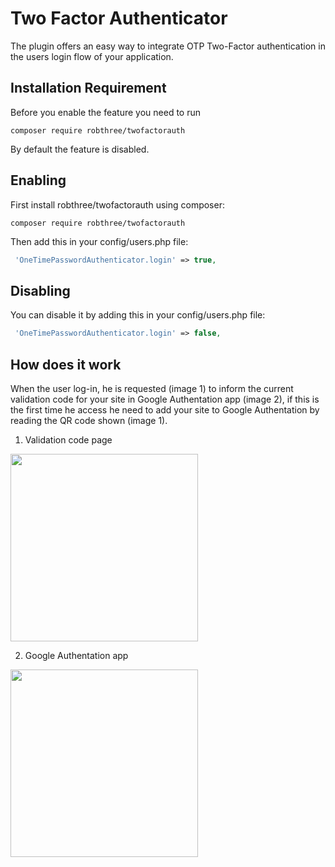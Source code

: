 Two Factor Authenticator
===============================
The plugin offers an easy way to integrate OTP Two-Factor authentication
in the users login flow of your application.


Installation Requirement
------------------------
Before you enable the feature you need to run

```
composer require robthree/twofactorauth
```

By default the feature is disabled.

Enabling
--------

First install robthree/twofactorauth using composer:

```
composer require robthree/twofactorauth
```

Then add this in your config/users.php file:

```php
 'OneTimePasswordAuthenticator.login' => true,
```

Disabling
---------
You can disable it by adding this in your config/users.php file:

```php
 'OneTimePasswordAuthenticator.login' => false,
```

How does it work
----------------
When the user log-in, he is requested (image 1) to inform the current validation
code for your site in Google Authentation app (image 2), if this is the first
time he access he need to add your site to Google Authentation by reading
the QR code shown (image 1).

1) Validation code page

<img src="OneTimePasswordAuthenticator/FirstLogin.png?raw=true" width="300"/>

2) Google Authentation app

<img src="OneTimePasswordAuthenticator/App.png?raw=true" width="300"/>

